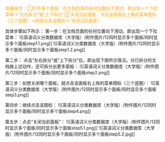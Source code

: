 
<font color="orange">快速操作：①打开多个面板：在文档页面的任何位置向下滑动，即出现一个下拉菜单→“左右拆分”或“上下拆分”②关闭当前面板：点击该面板右上角的菜单图标（三个竖圈）→继续点击该图标→“关闭当前面板”</font>

具体步骤如下所示：
第一步：在文档页面的任何位置向下滑动，即出现一个下拉菜单：
![[英语词义分类数据库（大学版）/附件图片/12同时显示多个面板/同时显示多个面板step1.1.png]]
![[英语词义分类数据库（大学版）/附件图片/12同时显示多个面板/同时显示多个面板step1.2.png]]

第二步： 点击“左右拆分”或“上下拆分”后，即出现下图所示情况。对已拆分的文档做上述动作，还可拆分出更多面板：
![[英语词义分类数据库（大学版）/附件图片/12同时显示多个面板/同时显示多个面板step2.png]]

第三步：如想关闭哪个面板，就点击该面板右上角的菜单图标（三个竖圈）：
![[英语词义分类数据库（大学版）/附件图片/12同时显示多个面板/同时显示多个面板step3.png]]

第四步：继续点击该图标：
![[英语词义分类数据库（大学版）/附件图片/12同时显示多个面板/同时显示多个面板step4.png]]

第五步：点击“关闭当前面板”：
![[英语词义分类数据库（大学版）/附件图片/12同时显示多个面板/同时显示多个面板step5.1.png]]
![[英语词义分类数据库（大学版）/附件图片/12同时显示多个面板/同时显示多个面板step5.2.jpg]]

